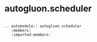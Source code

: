 # autogluon.scheduler

```eval_rst

.. automodule:: autogluon.scheduler
   :members:
   :imported-members:
```